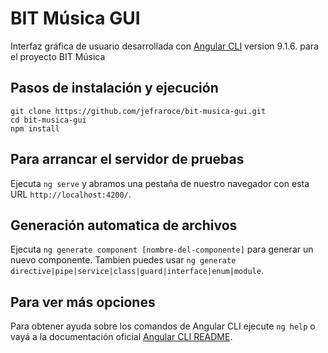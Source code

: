 # BIT Música GUI

Interfaz gráfica de usuario desarrollada con [Angular CLI](https://github.com/angular/angular-cli) version 9.1.6. para el proyecto BIT Música

## Pasos de instalación y ejecución

```shell
git clone https://github.com/jefraroce/bit-musica-gui.git
cd bit-musica-gui
npm install
```

## Para arrancar el servidor de pruebas

Ejecuta `ng serve` y abramos una pestaña de nuestro navegador con esta URL `http://localhost:4200/`.

## Generación automatica de archivos

Ejecuta `ng generate component [nombre-del-componente]` para generar un nuevo componente. Tambien puedes usar `ng generate directive|pipe|service|class|guard|interface|enum|module`.

## Para ver más opciones

Para obtener ayuda sobre los comandos de Angular CLI ejecute `ng help` o vayá a la documentación oficial [Angular CLI README](https://github.com/angular/angular-cli/blob/master/README.md).
